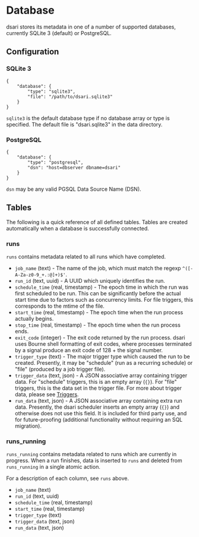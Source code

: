 # Database

dsari stores its metadata in one of a number of supported databases, currently SQLite 3 (default) or PostgreSQL.

## Configuration

### SQLite 3

    {
        "database": {
            "type": "sqlite3",
            "file": "/path/to/dsari.sqlite3"
        }
    }

`sqlite3` is the default database type if no database array or type is specified.
The default file is "dsari.sqlite3" in the data directory.

### PostgreSQL

    {
        "database": {
            "type": "postgresql",
            "dsn": "host=dbserver dbname=dsari"
        }
    }

`dsn` may be any valid PGSQL Data Source Name (DSN).

## Tables

The following is a quick reference of all defined tables.
Tables are created automatically when a database is successfully connected.

### runs

`runs` contains metadata related to all runs which have completed.

*   `job_name` (text) - The name of the job, which must match the regexp `^([- A-Za-z0-9_+.:@]+)$'`.
*   `run_id` (text, uuid) - A UUID which uniquely identifies the run.
*   `schedule_time` (real, timestamp) - The epoch time in which the run was first scheduled to be run.
    This can be significantly before the actual start time due to factors such as concurrency limits.
    For file triggers, this corresponds to the mtime of the file.
*   `start_time` (real, timestamp) - The epoch time when the run process actually begins.
*   `stop_time` (real, timestamp) - The epoch time when the run process ends.
*   `exit_code` (integer) - The exit code returned by the run process.
    dsari uses Bourne shell formatting of exit codes, where processes terminated by a signal produce an exit code of 128 + the signal number.
*   `trigger_type` (text) - The major trigger type which caused the run to be created.
    Presently, it may be "schedule" (run as a recurring schedule) or "file" (produced by a job trigger file).
*   `trigger_data` (text, json) - A JSON associative array containing trigger data.
    For "schedule" triggers, this is an empty array (`{}`).
    For "file" triggers, this is the data set in the trigger file.
    For more about trigger data, please see [Triggers](triggers.md).
*   `run_data` (text, json) - A JSON associative array containing extra run data.
    Presently, the dsari scheduler inserts an empty array (`{}`) and otherwise does not use this field.
    It is included for third party use, and for future-proofing (additional functionality without requiring an SQL migration).

### runs_running

`runs_running` contains metadata related to runs which are currently in progress.
When a run finishes, data is inserted to `runs` and deleted from `runs_running` in a single atomic action.

For a description of each column, see `runs` above.

*   `job_name` (text)
*   `run_id` (text, uuid)
*   `schedule_time` (real, timestamp)
*   `start_time` (real, timestamp)
*   `trigger_type` (text)
*   `trigger_data` (text, json)
*   `run_data` (text, json)
